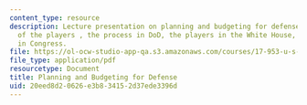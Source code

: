 ```yaml
---
content_type: resource
description: Lecture presentation on planning and budgeting for defense, an overview
  of the players , the process in DoD, the players in the White House, and the process
  in Congress.
file: https://ol-ocw-studio-app-qa.s3.amazonaws.com/courses/17-953-u-s-budgets-for-national-security-fall-2010/20eed8d20626e3b834152d37ede3396d_MIT17_953F10_Defense_Plan.pdf
file_type: application/pdf
resourcetype: Document
title: Planning and Budgeting for Defense
uid: 20eed8d2-0626-e3b8-3415-2d37ede3396d
---
```

